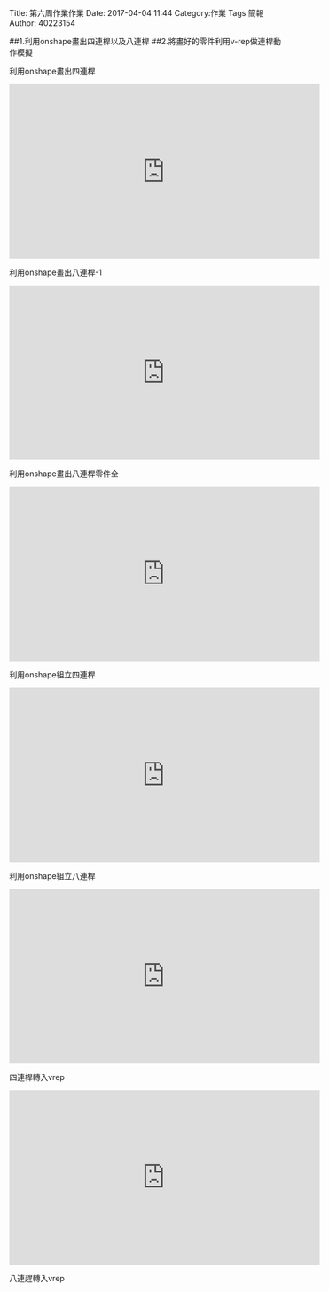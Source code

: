 Title: 第六周作業作業
Date: 2017-04-04 11:44
Category:作業
Tags:簡報
Author: 40223154






<!-- PELICAN_END_SUMMARY -->

##1.利用onshape畫出四連桿以及八連桿
##2.將畫好的零件利用v-rep做連桿動作模擬

利用onshape畫出四連桿

<iframe width="560" height="315" src="https://www.youtube.com/embed/lQZtbUDFbcw" frameborder="0" allowfullscreen></iframe>

利用onshape畫出八連桿-1

<iframe width="560" height="315" src="https://www.youtube.com/embed/GCScy2cTQzY" frameborder="0" allowfullscreen></iframe>

利用onshape畫出八連桿零件全

<iframe width="560" height="315" src="https://www.youtube.com/embed/odod9yDii2k" frameborder="0" allowfullscreen></iframe>


利用onshape組立四連桿

<iframe width="560" height="315" src="https://www.youtube.com/embed/-Urwwwu-QIQ" frameborder="0" allowfullscreen></iframe>


利用onshape組立八連桿

<iframe width="560" height="315" src="https://www.youtube.com/embed/5jd1lyBWcv0" frameborder="0" allowfullscreen></iframe>

四連桿轉入vrep

<iframe width="560" height="315" src="https://www.youtube.com/embed/AVuu0LNZgJs" frameborder="0" allowfullscreen></iframe>

八連趕轉入vrep

